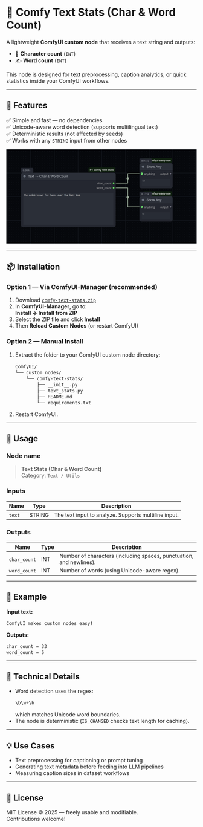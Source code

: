 # 🧩 Comfy Text Stats (Char & Word Count)

A lightweight **ComfyUI custom node** that receives a text string and outputs:

- 🧮 **Character count** (`INT`)
- ✍️ **Word count** (`INT`)

This node is designed for text preprocessing, caption analytics, or quick statistics inside your ComfyUI workflows.

---

## 🚀 Features

✅ Simple and fast — no dependencies  
✅ Unicode-aware word detection (supports multilingual text)  
✅ Deterministic results (not affected by seeds)  
✅ Works with any `STRING` input from other nodes  

<img src="text_stats.png" alt="Text stats" width="600">

---

## 📦 Installation

### **Option 1 — Via ComfyUI-Manager (recommended)**

1. Download [`comfy-text-stats.zip`](./comfy-text-stats.zip)  
2. In **ComfyUI-Manager**, go to:  
   **Install → Install from ZIP**
3. Select the ZIP file and click **Install**  
4. Then **Reload Custom Nodes** (or restart ComfyUI)

### **Option 2 — Manual Install**

1. Extract the folder to your ComfyUI custom node directory:
   ```
   ComfyUI/
   └── custom_nodes/
       └── comfy-text-stats/
           ├── __init__.py
           ├── text_stats.py
           ├── README.md
           └── requirements.txt
   ```
2. Restart ComfyUI.

---

## 🧠 Usage

### Node name
> **Text Stats (Char & Word Count)**  
Category: `Text / Utils`

### Inputs
| Name | Type | Description |
|------|------|--------------|
| `text` | STRING | The text input to analyze. Supports multiline input. |

### Outputs
| Name | Type | Description |
|------|------|--------------|
| `char_count` | INT | Number of characters (including spaces, punctuation, and newlines). |
| `word_count` | INT | Number of words (using Unicode-aware regex). |

---

## 🧪 Example

**Input text:**
```
ComfyUI makes custom nodes easy!
```

**Outputs:**
```
char_count = 33
word_count = 5
```

---

## 🔧 Technical Details

- Word detection uses the regex:  
  ```python
  \b\w+\b
  ```
  which matches Unicode word boundaries.
- The node is deterministic (`IS_CHANGED` checks text length for caching).

---

## 💡 Use Cases

- Text preprocessing for captioning or prompt tuning  
- Generating text metadata before feeding into LLM pipelines  
- Measuring caption sizes in dataset workflows  

---

## 📄 License

MIT License © 2025 — freely usable and modifiable.  
Contributions welcome!
